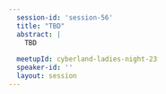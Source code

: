 ```yaml
---
  session-id: 'session-56'
  title: "TBD"
  abstract: |
    TBD
 
  meetupId: cyberland-ladies-night-23
  speaker-id: ''
  layout: session
---
```

